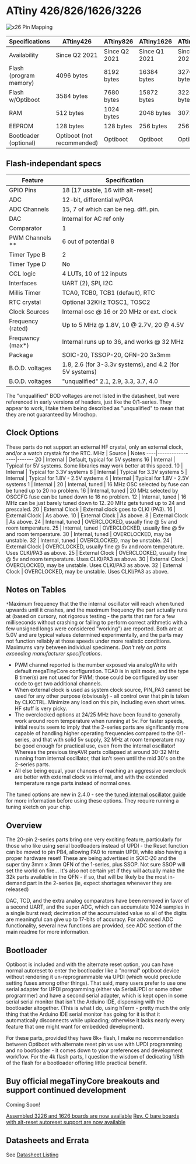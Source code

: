 # ATtiny 426/826/1626/3226
![x26 Pin Mapping](ATtiny_x26.gif "Arduino Pin Mapping for ATtiny x26")

 Specifications       |    ATtiny426   |   ATtiny826   |   ATtiny1626  |  ATtiny3226   |
----------------------|----------------|---------------|---------------|---------------|
Availability          |  Since Q2 2021 | Since Q2 2021 | Since Q1 2021 | Since Q4 2021 |
Flash (program memory)|     4096 bytes |    8192 bytes |   16384 bytes |   32768 bytes |
Flash w/Optiboot      |     3584 bytes |    7680 bytes |   15872 bytes |   32256 bytes |
RAM                   |      512 bytes |    1024 bytes |    2048 bytes |    3072 bytes |
EEPROM                |      128 bytes |     128 bytes |     256 bytes |     256 bytes |
Bootloader (optional) | Optiboot (not recommended) | Optiboot | Optiboot |    Optiboot |

## Flash-independant specs

Feature               |             Specification                   |
----------------------|---------------------------------------------|
GPIO Pins             |           18 (17 usable, 16 with alt-reset) |
ADC                   |                  12-bit, differential w/PGA |
ADC Channels          |      15, 7 of which  can be neg. diff. pin. |
DAC                   |                    Internal for AC ref only |
Comparator            |                                           1 |
PWM Channels **       |                        6 out of potential 8 |
Timer Type B          |                                           2 |
Timer Type D          |                                          No |
CCL logic             |                     4 LUTs, 10 of 12 inputs |
Interfaces            |                          UART (2), SPI, I2C |
Millis Timer          |             TCA0, TCB0, TCB1 (default), RTC |
RTC crystal           |                Optional  32KHz TOSC1, TOSC2 |
Clock Sources         |   Internal osc @ 16 or 20 MHz or ext. clock |
Frequency (rated)     |    Up to 5 MHz @ 1.8V, 10 @ 2.7V, 20 @ 4.5V |
Frequwncy (max*)      |  Internal runs up to 36, and works @ 32 MHz |
Package               |             SOIC-20, TSSOP-20, QFN-20 3x3mm |
B.O.D. voltages       | 1.8, 2.6 (for 3-3.3v systems), and 4.2 (for 5V systems) |
B.O.D. voltages       | "unqualified" 2.1, 2.9, 3.3, 3.7, 4.0       |

The "unqualified" BOD voltages are not listed in the datasheet, but were referenced in early versions of headers, just like the 0/1-series. They appear to work, I take them being described as "unqualified" to mean that they are not guaranteed by Mirochop.


## Clock Options
These parts do not support an external HF crystal, only an external clock, and/or a watch crystak for the RTC.
 MHz | Source          | Notes
 ----|-----------------|-------
  20 | Internal        | Default, typical for 5V systems
  16 | Internal        | Typical for 5V systems. Some libraries may work better at this speed.
  10 | Internal        | Typical for 3.3V systems
   8 | Internal        | Typical for 3.3V systems
   5 | Internal        | Typical for 1.8V - 2.5V systems
   4 | Internal        | Typical for 1.8V - 2.5V systems
   1 | Internal        |
  20 | Internal, tuned | 16 MHz OSC selected by fuse can be tuned up to 20 no problem.
  16 | Internal, tuned | 20 MHz selected by OSCCFG fuse can be tuned down to 16 no problem.
  12 | Internal, tuned | 16 MHz can be just barely tuned down to 12. 20 MHz gets tuned up to 24 and prescaled.
  20 | External Clock  | External clock goes to CLKI (PA3).
  16 | External Clock  | As above.
  10 | External Clock  | As above.
   8 | External Clock  | As above.
  24 | Internal, tuned | OVERCLOCKED, usually fine @ 5v and room temperature.
  25 | Internal, tuned | OVERCLOCKED, usually fine @ 5v and room temperature.
  30 | Internal, tuned | OVERCLOCKED, may be unstable.
  32 | Internal, tuned | OVERCLOCKED, may be unstable.
  24 | External Clock  | OVERCLOCKED, usually fine @ 5v and room temperature. Uses CLKI/PA3 as above.
  25 | External Clock  | OVERCLOCKED, usually fine @ 5v and room temperature. Uses CLKI/PA3 as above.
  30 | External Clock  | OVERCLOCKED, may be unstable. Uses CLKI/PA3 as above.
  32 | External Clock  | OVERCLOCKED, may be unstable. Uses CLKI/PA3 as above.

## Notes on Tables
`*`Maximum frequency that the the internal oscillator will reach when tuned upwards until it crashes, and the maximum frequency the part actually runs at (based on cursory, not rigorous testing - the parts that ran for a few milliseconds without crashing or failing to perform correct arithmetic with a few unsigned longs were considered "working") are reported. Both are at 5.0V and are typical values determined experimentally, and the parts may not function reliably at those speeds under more realistic conditions. Maximums vary between individual specimens. *Don't rely on parts exceeding manufacturer specifications*.

*  PWM channel reported is the number exposed via analogWrite with default megaTinyCore configuration. TCA0 is in split mode, and the type B timer(s) are not used for PWM; those could be configured by user code to get two additional channels.
* When external clock is used as system clock source, PIN_PA3 cannot be used for any other purpose (obviously) - all control over that pin is taken by CLKCTRL. Minimize any load on this pin, including even short wires. HF stuff is very picky.
* The overclocked options at 24/25 MHz have been found to generally work around room temperature when running at 5v. For faster speeds, initial results seem to imply that the 2-series parts are significantly more capable of handling higher operating frequencies compared to the 0/1-series, and that with solid 5v supply, 32 MHz at room temperature may be good enough for practical use, even from the internal oscillator! Whereas the previous tinyAVR parts collapsed at around 30-32 MHz running from internal oscillator, that isn't seen until the mid 30's on the 2-series parts.
* All else being equal, your chances of reaching an aggressive overclock are better with external clock vs internal, and with the extended temperature range parts instead of normal ones.

The tuned options are new in 2.4.0 - see the [tuned internal oscillator guide](Ref_Tuning.md) for more information before using these options. They require running a tuning sketch on your chip.

## Overview

The 20-pin 2-series parts bring one very exciting feature, particularly for those who like using serial bootloaders instead of UPDI - the Reset function can be moved to pin PB4, allowing PA0 to remain UPDI, while also having a proper hardware reset! These are being advertised in SOIC-20 and the super tiny 3mm x 3mm QFN of the 1-series, plus SSOP. Not sure SSOP will set the world on fire... It's also not certain yet if they will actually make the 32k parts available in the QFN - if so, that will be likely be the most in-demand part in the 2-series (ie, expect shortages whenever they are released)

DAC, TCD, and the extra analog comparators have been removed in favor of a second UART, and the super ADC, which can accumulate 1024 samples in a single burst read; decimation of the accumulated value so all of the digits are meaningful can give up to 17-bits of accuracy. For advanced ADC functionality, several new functions are provided, see ADC section of the main readme for more information.

## Bootloader
Optiboot is included and with the alternate reset option, you can have normal autoreset to enter the bootloader like a "normal" optiboot device without rendering it un-reprogrammable via UPDI (which would preclude setting fuses among other things). That said, many users prefer to use one serial adapter for UPDI programming (either via SerialUPDI or some other programmer) and have a second serial adapter, which is kept open in some serial serial monitor that isn't the Arduino IDE, dispensing with the bootloader altogether. (This is what I do, using hTerm - pretty much the only thing that the Arduino IDE serial monitor has going for it is that it automatically disconnects while uploading; otherwise it lacks nearly every feature that one might want for embedded development).

For these parts, provided they have 8k+ flash, I make no recommendation between Optiboot with alternate reset pin vs use with UPDI programming and no bootloader - it comes down to your preferences and development workflow. For the 4k flash parts, I question the wisdom of dedicating 1/8th of the flash for a bootloader offering little practical benefit.

## Buy official megaTinyCore breakouts and support continued development
Coming Soon!

[Assembled 3226 and 1626 boards are now available](https://www.tindie.com/products/17597/)
[Rev. C bare boards with alt-reset autoreset support are now available](https://www.tindie.com/products/17614/)


## Datasheets and Errata
See [Datasheet Listing](Datasheets.md)
